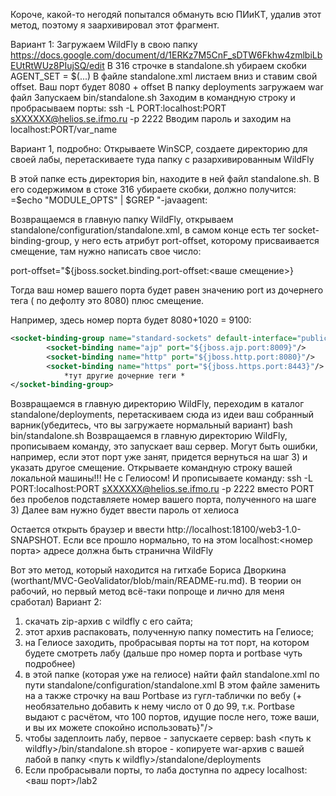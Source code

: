 Короче, какой-то негодяй попытался обмануть всю ПИиКТ, удалив этот метод, поэтому я заархивировал этот фрагмент.

Вариант 1:
Загружаем WildFly в свою папку
https://docs.google.com/document/d/1ERKz7M5CnF_sDTW6Fkhw4zmlbiLbEUtRtWUz8PIujSQ/edit
В 316 строчке в standalone.sh убираем скобки AGENT_SET = $(...)
В файле standalone.xml листаем вниз и ставим свой offset. Ваш порт будет 8080 + offset
В папку deployments загружаем war файл
Запускаем bin/standalone.sh
Заходим в командную строку и пробрасываем порты:
ssh -L PORT:localhost:PORT sXXXXXX@helios.se.ifmo.ru -p 2222
Вводим пароль и заходим на localhost:PORT/var_name

Вариант 1, подробно:
Открываете WinSCP, создаете директорию для своей лабы, перетаскиваете туда папку с разархивированным WildFly

В этой папке есть директория bin, находите в ней файл standalone.sh. В его содержимом в стоке 316 убираете скобки, должно получится:
=$echo "MODULE_OPTS" | $GREP "\-javaagent:


Возвращаемся в главную папку WildFly, открываем standalone/configuration/standalone.xml, в самом конце есть тег socket-binding-group, у него есть атрибут port-offset, которому присваивается смещение, там нужно написать свое число:

port-offset="${jboss.socket.binding.port-offset:<ваше смещение>}

Тогда ваш номер вашего порта будет равен значению port из дочернего тега <socket-binding name="http" port="${jboss.http.port:8080}"/>( по дефолту это 8080) плюс смещение.

Например, здесь номер порта будет 8080+1020 = 9100:
```xml
<socket-binding-group name="standard-sockets" default-interface="public" port-offset="${jboss.socket.binding.port-offset:1020}">
    	<socket-binding name="ajp" port="${jboss.ajp.port:8009}"/>
    	<socket-binding name="http" port="${jboss.http.port:8080}"/>
    	<socket-binding name="https" port="${jboss.https.port:8443}"/>
			*тут другие дочерние теги *
</socket-binding-group>
```
Возвращаемся в главную директорию WildFly, переходим в каталог standalone/deployments, перетаскиваем сюда из идеи ваш собранный варник(убедитесь, что вы загружаете нормальный вариант)
bash bin/standalone.sh
Возвращаемся в главную директорию WildFly, прописываем команду, это запускает ваш сервер. Могут быть ошибки, например, если этот порт уже занят, придется вернуться на шаг 3) и указать другое смещение.
Открываете командную строку вашей локальной машины!!! Не с Гелиосом! И прописываете команду:
ssh -L PORT:localhost:PORT sXXXXXX@helios.se.ifmo.ru -p 2222
вместо PORT без пробелов подставляете номер вашего порта, полученного на шаге 3)
Далее вам нужно будет ввести пароль от хелиоса

Остается открыть браузер и ввести http://localhost:18100/web3-1.0-SNAPSHOT.
 Если все прошло нормально, то на этом localhost:<номер порта>
 адресе должна быть странична WildFly

Вот это метод, который находится на гитхабе Бориса Дворкина (worthant/MVC-GeoValidator/blob/main/README-ru.md). В теории он рабочий, но первый метод всё-таки попроще и лично для меня сработал)
Вариант 2:
1) скачать zip-архив с wildfly с его сайта;
2) этот архив распаковать, полученную папку поместить на Гелиосе;
3) на Гелиосе заходить, пробрасывая порты на тот порт, на котором будете смотреть лабу (дальше про номер порта и portbase чуть подробнее)
4) в этой папке (которая уже на гелиосе) найти файл standalone.xml по пути standalone/configuration/standalone.xml
        В этом файле заменить
        <interface name="public">
         <inet-address value="${jboss.bind.address:127.0.0.1}"/>
         </interface>
        на
        <interface name="public">
         <any-address/>
         </interface>
        а также строчку
        <socket-binding name="http" port="${jboss.http.port:8080}"/>
        на ваш Portbase из гугл-таблички по вебу (+ необязательно добавить к нему число от 0 до 99, т.к. Portbase выдают с расчётом, что 100 портов, идущие после него, тоже ваши, и вы их можете спокойно использовать}"/>
5) чтобы задеплоить лабу, первое - запускаете сервер:
     bash <путь к wildfly>/bin/standalone.sh
     второе - копируете war-архив с вашей лабой в папку <путь к wildfly>/standalone/deployments
6) Если пробрасывали порты, то лаба доступна по адресу localhost:<ваш порт>/lab2
